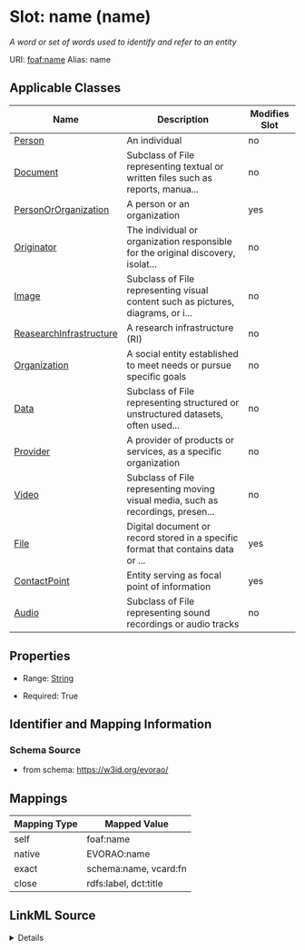 

# Slot: name (name) 


_A word or set of words used to identify and refer to an entity_





URI: [foaf:name](http://xmlns.com/foaf/0.1/name)
Alias: name

<!-- no inheritance hierarchy -->





## Applicable Classes

| Name | Description | Modifies Slot |
| --- | --- | --- |
| [Person](Person.md) | An individual |  no  |
| [Document](Document.md) | Subclass of File representing textual or written files such as reports, manua... |  no  |
| [PersonOrOrganization](PersonOrOrganization.md) | A person or an organization |  yes  |
| [Originator](Originator.md) | The individual or organization responsible for the original discovery, isolat... |  no  |
| [Image](Image.md) | Subclass of File representing visual content such as pictures, diagrams, or i... |  no  |
| [ReasearchInfrastructure](ReasearchInfrastructure.md) | A research infrastructure (RI) |  no  |
| [Organization](Organization.md) | A social entity established to meet needs or pursue specific goals |  no  |
| [Data](Data.md) | Subclass of File representing structured or unstructured datasets, often used... |  no  |
| [Provider](Provider.md) | A provider of products or services, as a specific organization |  no  |
| [Video](Video.md) | Subclass of File representing moving visual media, such as recordings, presen... |  no  |
| [File](File.md) | Digital document or record stored in a specific format that contains data or ... |  yes  |
| [ContactPoint](ContactPoint.md) | Entity serving as focal point of information |  yes  |
| [Audio](Audio.md) | Subclass of File representing sound recordings or audio tracks |  no  |







## Properties

* Range: [String](String.md)

* Required: True





## Identifier and Mapping Information







### Schema Source


* from schema: https://w3id.org/evorao/




## Mappings

| Mapping Type | Mapped Value |
| ---  | ---  |
| self | foaf:name |
| native | EVORAO:name |
| exact | schema:name, vcard:fn |
| close | rdfs:label, dct:title |




## LinkML Source

<details>
```yaml
name: name
description: A word or set of words used to identify and refer to an entity
title: name
from_schema: https://w3id.org/evorao/
exact_mappings:
- schema:name
- vcard:fn
close_mappings:
- rdfs:label
- dct:title
rank: 1000
slot_uri: foaf:name
alias: name
domain_of:
- PersonOrOrganization
- File
- ContactPoint
range: string
required: true
multivalued: false

```
</details>